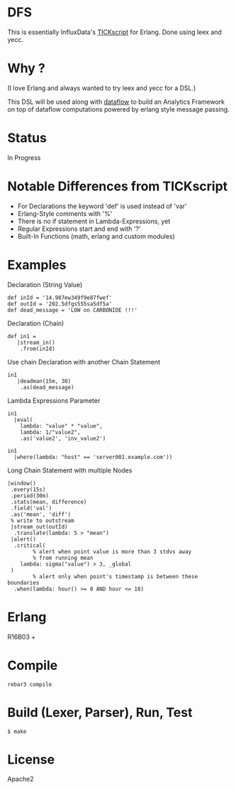 # DFS

This is essentially InfluxData's [TICKscript](https://docs.influxdata.com/kapacitor/v1.2/tick/) for Erlang.
Done using leex and yecc.

# Why ?
(I love Erlang and always wanted to try leex and yecc for a DSL.)

This DSL will be used along with [dataflow](https://github.com/heyoka/dataflow) to build
an Analytics Framework on top of dataflow computations powered by erlang style message passing.

# Status
In Progress

# Notable Differences from TICKscript
 * For Declarations the keyword 'def' is used instead of 'var'
 * Erlang-Style comments with '%'
 * There is no if statement in Lambda-Expressions, yet
 * Regular Expressions start and end with '?'
 * Built-In Functions (math, erlang and custom modules)

# Examples
Declaration (String Value)

    def inId = '14.987ew349f9e87fwef'
    def outId = '202.5dfgs555sa5df5a'
    def dead_message = 'LOW on CARBONIDE !!!'

Declaration (Chain)

    def in1 =
       |stream_in()
        .from(inId)

Use chain Declaration with another Chain Statement

    in1
       |deadman(15m, 30)
        .as(dead_message)

Lambda Expressions Parameter

    in1
      |eval(
        lambda: "value" * "value",
        lambda: 1/"value2",
        .as('value2', 'inv_value2')

    in1
      |where(lambda: "host" == 'server001.example.com'))

Long Chain Statement with multiple Nodes

    |window()
     .every(15s)
     .period(30m)
     .stats(mean, difference)
     .field('val')
     .as('mean', 'diff')
     % write to outstream
     |stream_out(outId)
      .translate(lambda: 5 > "mean")
     |alert()
      .critical(
            % alert when point value is more than 3 stdvs away
            % from running mean
        lambda: sigma("value") > 3, _global
     )
            % alert only when point's timestamp is between these boundaries
      .when(lambda: hour() >= 8 AND hour <= 18)

# Erlang
R16B03 +

# Compile

    rebar3 compile

# Build (Lexer, Parser), Run, Test

    $ make

# License

Apache2
